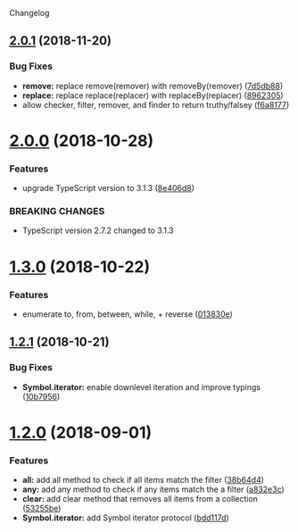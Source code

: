 Changelog

## [2.0.1](https://github.com/Colonise/Collection/compare/v2.0.0...v2.0.1) (2018-11-20)


### Bug Fixes

* **remove:** replace remove(remover) with removeBy(remover) ([7d5db88](https://github.com/Colonise/Collection/commit/7d5db88))
* **replace:** replace replace(replacer) with replaceBy(replacer) ([8962305](https://github.com/Colonise/Collection/commit/8962305))
* allow checker, filter, remover, and finder to return truthy/falsey ([f6a8177](https://github.com/Colonise/Collection/commit/f6a8177))

# [2.0.0](https://github.com/Colonise/Collection/compare/v1.3.0...v2.0.0) (2018-10-28)


### Features

* upgrade TypeScript version to 3.1.3 ([8e406d8](https://github.com/Colonise/Collection/commit/8e406d8))


### BREAKING CHANGES

* TypeScript version 2.7.2 changed to 3.1.3

# [1.3.0](https://github.com/Colonise/Collection/compare/v1.2.1...v1.3.0) (2018-10-22)


### Features

* enumerate to, from, between, while, + reverse ([013830e](https://github.com/Colonise/Collection/commit/013830e))

## [1.2.1](https://github.com/Colonise/Collection/compare/v1.2.0...v1.2.1) (2018-10-21)


### Bug Fixes

* **Symbol.iterator:** enable downlevel iteration and improve typings ([10b7956](https://github.com/Colonise/Collection/commit/10b7956))

# [1.2.0](https://github.com/Colonise/Collection/compare/v1.1.0...v1.2.0) (2018-09-01)


### Features

* **all:** add all method to check if all items match the filter ([38b64d4](https://github.com/Colonise/Collection/commit/38b64d4))
* **any:** add any method to check if any items match the a filter ([a832e3c](https://github.com/Colonise/Collection/commit/a832e3c))
* **clear:** add clear method that removes all items from a collection ([53255be](https://github.com/Colonise/Collection/commit/53255be))
* **Symbol.iterator:** add Symbol iterator protocol ([bdd117d](https://github.com/Colonise/Collection/commit/bdd117d))
